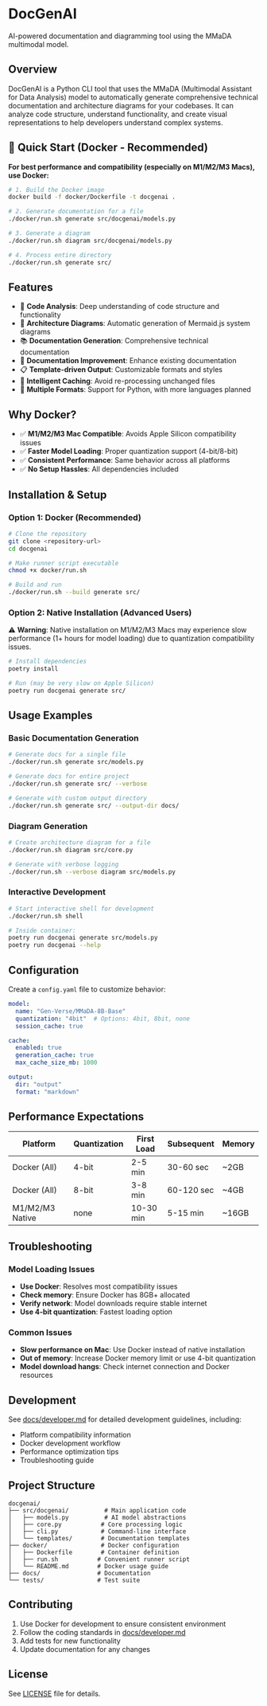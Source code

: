 # DocGenAI

AI-powered documentation and diagramming tool using the MMaDA multimodal model.

## Overview

DocGenAI is a Python CLI tool that uses the MMaDA (Multimodal Assistant for Data Analysis) model to automatically generate comprehensive technical documentation and architecture diagrams for your codebases. It can analyze code structure, understand functionality, and create visual representations to help developers understand complex systems.

## 🚀 Quick Start (Docker - Recommended)

**For best performance and compatibility (especially on M1/M2/M3 Macs), use Docker:**

```bash
# 1. Build the Docker image
docker build -f docker/Dockerfile -t docgenai .

# 2. Generate documentation for a file
./docker/run.sh generate src/docgenai/models.py

# 3. Generate a diagram
./docker/run.sh diagram src/docgenai/models.py

# 4. Process entire directory
./docker/run.sh generate src/
```

## Features

- 📝 **Code Analysis**: Deep understanding of code structure and functionality
- 🎨 **Architecture Diagrams**: Automatic generation of Mermaid.js system diagrams
- 📚 **Documentation Generation**: Comprehensive technical documentation
- 🔄 **Documentation Improvement**: Enhance existing documentation
- 📋 **Template-driven Output**: Customizable formats and styles
- 💾 **Intelligent Caching**: Avoid re-processing unchanged files
- 🎯 **Multiple Formats**: Support for Python, with more languages planned

## Why Docker?

- ✅ **M1/M2/M3 Mac Compatible**: Avoids Apple Silicon compatibility issues
- ✅ **Faster Model Loading**: Proper quantization support (4-bit/8-bit)
- ✅ **Consistent Performance**: Same behavior across all platforms
- ✅ **No Setup Hassles**: All dependencies included

## Installation & Setup

### Option 1: Docker (Recommended)

```bash
# Clone the repository
git clone <repository-url>
cd docgenai

# Make runner script executable
chmod +x docker/run.sh

# Build and run
./docker/run.sh --build generate src/
```

### Option 2: Native Installation (Advanced Users)

⚠️ **Warning**: Native installation on M1/M2/M3 Macs may experience slow performance (1+ hours for model loading) due to quantization compatibility issues.

```bash
# Install dependencies
poetry install

# Run (may be very slow on Apple Silicon)
poetry run docgenai generate src/
```

## Usage Examples

### Basic Documentation Generation

```bash
# Generate docs for a single file
./docker/run.sh generate src/models.py

# Generate docs for entire project
./docker/run.sh generate src/ --verbose

# Generate with custom output directory
./docker/run.sh generate src/ --output-dir docs/
```

### Diagram Generation

```bash
# Create architecture diagram for a file
./docker/run.sh diagram src/core.py

# Generate with verbose logging
./docker/run.sh --verbose diagram src/models.py
```

### Interactive Development

```bash
# Start interactive shell for development
./docker/run.sh shell

# Inside container:
poetry run docgenai generate src/models.py
poetry run docgenai --help
```

## Configuration

Create a `config.yaml` file to customize behavior:

```yaml
model:
  name: "Gen-Verse/MMaDA-8B-Base"
  quantization: "4bit"  # Options: 4bit, 8bit, none
  session_cache: true

cache:
  enabled: true
  generation_cache: true
  max_cache_size_mb: 1000

output:
  dir: "output"
  format: "markdown"
```

## Performance Expectations

| Platform | Quantization | First Load | Subsequent | Memory |
|----------|-------------|------------|------------|--------|
| Docker (All) | 4-bit | 2-5 min | 30-60 sec | ~2GB |
| Docker (All) | 8-bit | 3-8 min | 60-120 sec | ~4GB |
| M1/M2/M3 Native | none | 10-30 min | 5-15 min | ~16GB |

## Troubleshooting

### Model Loading Issues
- **Use Docker**: Resolves most compatibility issues
- **Check memory**: Ensure Docker has 8GB+ allocated
- **Verify network**: Model downloads require stable internet
- **Use 4-bit quantization**: Fastest loading option

### Common Issues
- **Slow performance on Mac**: Use Docker instead of native installation
- **Out of memory**: Increase Docker memory limit or use 4-bit quantization
- **Model download hangs**: Check internet connection and Docker resources

## Development

See [docs/developer.md](docs/developer.md) for detailed development guidelines, including:
- Platform compatibility information
- Docker development workflow
- Performance optimization tips
- Troubleshooting guide

## Project Structure

```
docgenai/
├── src/docgenai/          # Main application code
│   ├── models.py          # AI model abstractions
│   ├── core.py           # Core processing logic
│   ├── cli.py            # Command-line interface
│   └── templates/        # Documentation templates
├── docker/               # Docker configuration
│   ├── Dockerfile        # Container definition
│   ├── run.sh           # Convenient runner script
│   └── README.md        # Docker usage guide
├── docs/                # Documentation
└── tests/               # Test suite
```

## Contributing

1. Use Docker for development to ensure consistent environment
2. Follow the coding standards in [docs/developer.md](docs/developer.md)
3. Add tests for new functionality
4. Update documentation for any changes

## License

See [LICENSE](LICENSE) file for details.
